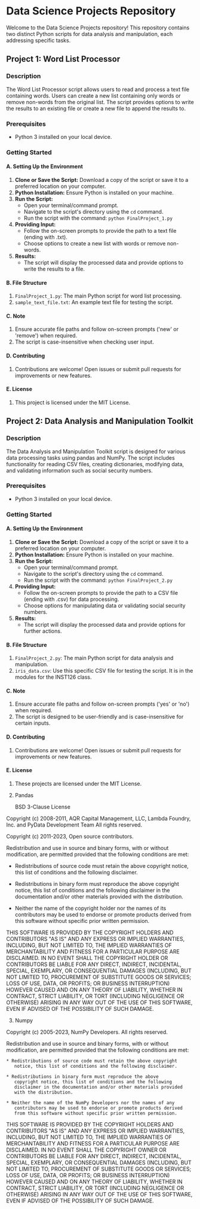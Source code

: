 # Data Science Projects Repository

Welcome to the Data Science Projects repository! This repository contains two distinct Python scripts for data analysis and manipulation, each addressing specific tasks.

## Project 1: Word List Processor

### Description

The Word List Processor script allows users to read and process a text file containing words. Users can create a new list containing only words or remove non-words from the original list. The script provides options to write the results to an existing file or create a new file to append the results to.

### Prerequisites

- Python 3 installed on your local device.

### Getting Started

#### A. Setting Up the Environment

1. **Clone or Save the Script:** Download a copy of the script or save it to a preferred location on your computer.
2. **Python Installation:** Ensure Python is installed on your machine.
3. **Run the Script:**
    - Open your terminal/command prompt.
    - Navigate to the script's directory using the `cd` command.
    - Run the script with the command: `python FinalProject_1.py`
4. **Providing Input:**
    - Follow the on-screen prompts to provide the path to a text file (ending with .txt).
    - Choose options to create a new list with words or remove non-words.
5. **Results:**
    - The script will display the processed data and provide options to write the results to a file.

#### B. File Structure

1. `FinalProject_1.py`: The main Python script for word list processing.
2. `sample_text_file.txt`: An example text file for testing the script.

#### C. Note

1. Ensure accurate file paths and follow on-screen prompts ('new' or 'remove') when required.
2. The script is case-insensitive when checking user input.

#### D. Contributing

1. Contributions are welcome! Open issues or submit pull requests for improvements or new features.

#### E. License

1. This project is licensed under the MIT License.

## Project 2: Data Analysis and Manipulation Toolkit

### Description

The Data Analysis and Manipulation Toolkit script is designed for various data processing tasks using pandas and NumPy. The script includes functionality for reading CSV files, creating dictionaries, modifying data, and validating information such as social security numbers.

### Prerequisites

- Python 3 installed on your local device.

### Getting Started

#### A. Setting Up the Environment

1. **Clone or Save the Script:** Download a copy of the script or save it to a preferred location on your computer.
2. **Python Installation:** Ensure Python is installed on your machine.
3. **Run the Script:**
    - Open your terminal/command prompt.
    - Navigate to the script's directory using the `cd` command.
    - Run the script with the command: `python FinalProject_2.py`
4. **Providing Input:**
    - Follow the on-screen prompts to provide the path to a CSV file (ending with .csv) for data processing.
    - Choose options for manipulating data or validating social security numbers.
5. **Results:**
    - The script will display the processed data and provide options for further actions.

#### B. File Structure

1. `FinalProject_2.py`: The main Python script for data analysis and manipulation.
2. `iris_data.csv`: Use this specific CSV file for testing the script. It is in the modules for the INST126 class.

#### C. Note

1. Ensure accurate file paths and follow on-screen prompts ('yes' or 'no') when required.
2. The script is designed to be user-friendly and is case-insensitive for certain inputs.

#### D. Contributing

1. Contributions are welcome! Open issues or submit pull requests for improvements or new features.

#### E. License

1. These projects are licensed under the MIT License.

2. Pandas

    BSD 3-Clause License

Copyright (c) 2008-2011, AQR Capital Management, LLC, Lambda Foundry, Inc. and PyData Development Team
All rights reserved.

Copyright (c) 2011-2023, Open source contributors.

Redistribution and use in source and binary forms, with or without
modification, are permitted provided that the following conditions are met:

* Redistributions of source code must retain the above copyright notice, this
  list of conditions and the following disclaimer.

* Redistributions in binary form must reproduce the above copyright notice,
  this list of conditions and the following disclaimer in the documentation
  and/or other materials provided with the distribution.

* Neither the name of the copyright holder nor the names of its
  contributors may be used to endorse or promote products derived from
  this software without specific prior written permission.

THIS SOFTWARE IS PROVIDED BY THE COPYRIGHT HOLDERS AND CONTRIBUTORS "AS IS"
AND ANY EXPRESS OR IMPLIED WARRANTIES, INCLUDING, BUT NOT LIMITED TO, THE
IMPLIED WARRANTIES OF MERCHANTABILITY AND FITNESS FOR A PARTICULAR PURPOSE ARE
DISCLAIMED. IN NO EVENT SHALL THE COPYRIGHT HOLDER OR CONTRIBUTORS BE LIABLE
FOR ANY DIRECT, INDIRECT, INCIDENTAL, SPECIAL, EXEMPLARY, OR CONSEQUENTIAL
DAMAGES (INCLUDING, BUT NOT LIMITED TO, PROCUREMENT OF SUBSTITUTE GOODS OR
SERVICES; LOSS OF USE, DATA, OR PROFITS; OR BUSINESS INTERRUPTION) HOWEVER
CAUSED AND ON ANY THEORY OF LIABILITY, WHETHER IN CONTRACT, STRICT LIABILITY,
OR TORT (INCLUDING NEGLIGENCE OR OTHERWISE) ARISING IN ANY WAY OUT OF THE USE
OF THIS SOFTWARE, EVEN IF ADVISED OF THE POSSIBILITY OF SUCH DAMAGE.

3. Numpy

Copyright (c) 2005-2023, NumPy Developers.
All rights reserved.

Redistribution and use in source and binary forms, with or without
modification, are permitted provided that the following conditions are
met:

    * Redistributions of source code must retain the above copyright
       notice, this list of conditions and the following disclaimer.

    * Redistributions in binary form must reproduce the above
       copyright notice, this list of conditions and the following
       disclaimer in the documentation and/or other materials provided
       with the distribution.

    * Neither the name of the NumPy Developers nor the names of any
       contributors may be used to endorse or promote products derived
       from this software without specific prior written permission.

THIS SOFTWARE IS PROVIDED BY THE COPYRIGHT HOLDERS AND CONTRIBUTORS
"AS IS" AND ANY EXPRESS OR IMPLIED WARRANTIES, INCLUDING, BUT NOT
LIMITED TO, THE IMPLIED WARRANTIES OF MERCHANTABILITY AND FITNESS FOR
A PARTICULAR PURPOSE ARE DISCLAIMED. IN NO EVENT SHALL THE COPYRIGHT
OWNER OR CONTRIBUTORS BE LIABLE FOR ANY DIRECT, INDIRECT, INCIDENTAL,
SPECIAL, EXEMPLARY, OR CONSEQUENTIAL DAMAGES (INCLUDING, BUT NOT
LIMITED TO, PROCUREMENT OF SUBSTITUTE GOODS OR SERVICES; LOSS OF USE,
DATA, OR PROFITS; OR BUSINESS INTERRUPTION) HOWEVER CAUSED AND ON ANY
THEORY OF LIABILITY, WHETHER IN CONTRACT, STRICT LIABILITY, OR TORT
(INCLUDING NEGLIGENCE OR OTHERWISE) ARISING IN ANY WAY OUT OF THE USE
OF THIS SOFTWARE, EVEN IF ADVISED OF THE POSSIBILITY OF SUCH DAMAGE.
